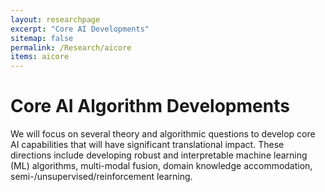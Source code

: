 ```yaml
---
layout: researchpage
excerpt: "Core AI Developments"
sitemap: false
permalink: /Research/aicore
items: aicore
---
```


# Core AI Algorithm Developments

We will focus on several theory and algorithmic questions to develop core AI capabilities that will have significant translational impact. These directions include developing robust and interpretable machine learning (ML) algorithms, multi-modal fusion, domain knowledge accommodation, semi-/unsupervised/reinforcement learning.

